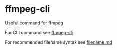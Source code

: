 # ffmpeg-cli

Useful command for ffmpeg

For CLI command see [ffmpeg-cli](https://github.com/norlandini/ffmpeg-cli/blob/main/ffmpeg-cli.md)

For recommended filename syntax see [filename.md](https://github.com/norlandini/ffmpeg-cli/blob/main/filename.md)
